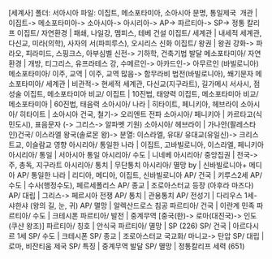 [세계사]
폴더: 서아시아
파일: 이집트, 메소포타미아, 소아시아 문명, 통일제국
​
개관				| 이집트-> 메소포타미아-> 소아시아-> 아시리아-> AP-> 파르티아-> SP-> 정통 칼리프
이집트/ 자연환경				| 패쇄, 나일강, 멤피스, 테베 건설
이집트/ 세계관				| 내세적 세계관, 다신교, 미라(의학), 사자의 서(파피루스), 오시리스 신화
이집트/ 왕권				| 왕권 강화-> 파라오, 피라미드, 스핑크스, 아부심벨 신전-> 기하학, 건축기법 발달
메소포타미아/ 자연환경				| 개방, 티그리스, 유프라테스 강, 수메르인-> 아카드인-> 아무르인 (바빌로니아)
메소포타미아/ 이주, 교역				| 이주, 교역 많음-> 함무라비 법전(바빌로니아), 쐐기문자
메소포타미아/ 세계관				| 비관적-> 현세적 세계관, 다신교(지구라트), 길가메시 서사시, 점성술
이집트, 메소포타미아 비교/ 이집트				| 10진법, 태양력
이집트, 메소포타미아 비교/ 메소포타미아				| 60진법, 태음력
소아시아/ 나라				| 히타이트, 페니키아, 헤브라이
소아시아/ 히타이트				| 소아시아 건국, 철기-> 오리엔트 전파
소아시아/ 페니키아				| 카르타고(식민도시), 표음문자 (-> 그리스-> 알파벳 기원)
소아시아/ 헤브라이				| 가나안(팔레스타인)건국/ 이스라엘 왕국(솔로몬 왕)-> 분열: 이스라엘, 유대/ 유대교(유일신)-> 크리스트교, 이슬람교 영향
아시리아/ 통일한 나라				| 이집트, 고바빌로니아, 이스라엘, 페니키아
아시리아/ 통일				| 서아시아 통일
아시리아/ 수도				| 니네베
아시리아/ 중앙집권				| 전국-> 주, 총독, 지구라트
아시리아/ 통치				| 무단통치
아시리아/ 멸망 by				| 신바빌로니아+ 메디아
AP/ 통일한 나라				| 리디아, 메디아, 이집트, 신바빌로니아
AP/ 건국				| 키루스2세
AP/ 수도				| 수사(행정수도), 페르세폴리스
AP/ 종교				| 조로아스터교 등장 (아후라 마즈다)
AP/ 대립				| 그리스-> 페르시아 전쟁
AP/ 통치				| 관용통치
AP/ 전성기				| 다리우스 1세- 샤한샤 (왕의 길, 눈, 귀)
AP/ 멸망				| 알렉산드로스 침공
파르티아/ 건국				| 이란계 민족
파르티아/ 수도				| 크테시폰
파르티아/ 발전				| 중계무역 [중국(한)-> 로마(대진국)-> 인도(쿠샨 왕조)]
파르티아/ 칭호				| 안식국
파르티아/ 멸망				| SP (226)
SP/ 건국				| 아르다시르 1세
SP/ 수도				| 크테시폰
SP/ 종교				| 조로아스터교 국교화/ 마니교-> 탄압
SP/ 대립				| 로마, 비잔티움 제국
SP/ 특징				| 중계무역 발달
SP/ 멸망				| 정통칼리프 세력 (651)
​
